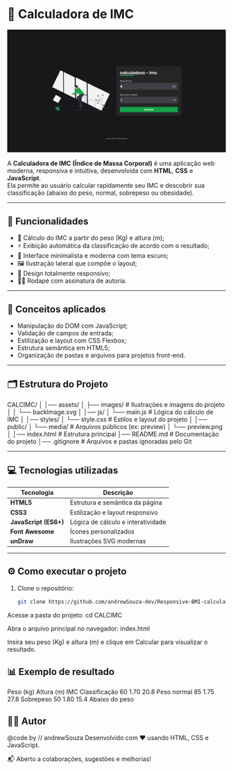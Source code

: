 # 🧮 Calculadora de IMC

[![Preview do Projeto](https://github.com/andrewsouza-dev/Responsive-BMI-Calculator/blob/main/public/media/preview.png?raw=true)](https://andrewsouza-dev.github.io/Responsive-BMI-Calculator/)

A **Calculadora de IMC (Índice de Massa Corporal)** é uma aplicação web moderna, responsiva e intuitiva, desenvolvida com **HTML**, **CSS** e **JavaScript**.  
Ela permite ao usuário calcular rapidamente seu IMC e descobrir sua classificação (abaixo do peso, normal, sobrepeso ou obesidade).

---

## 🚀 Funcionalidades

- 📏 Cálculo do IMC a partir do peso (Kg) e altura (m);
- ⚡ Exibição automática da classificação de acordo com o resultado;
- 🎨 Interface minimalista e moderna com tema escuro;
- 🖼️ Ilustração lateral que compõe o layout;
- 📱 Design totalmente responsivo;
- 👨‍💻 Rodapé com assinatura de autoria.

---

## 🧠 Conceitos aplicados

- Manipulação do DOM com JavaScript;
- Validação de campos de entrada;
- Estilização e layout com CSS Flexbox;
- Estrutura semântica em HTML5;
- Organização de pastas e arquivos para projetos front-end.

---

## 🗂️ Estrutura do Projeto

CALCIMC/
│
│── assets/
│ ├── images/ # Ilustrações e imagens do projeto
│ │ └── backImage.svg
│
│── js/
│ └── main.js # Lógica do cálculo de IMC
│
│── styles/
│ └── style.css # Estilos e layout do projeto
│
│── public/
│ └── media/ # Arquivos públicos (ex: preview)
│ └── preview.png
│
│── index.html # Estrutura principal
│── README.md # Documentação do projeto
│── .gitignore # Arquivos e pastas ignoradas pelo Git

---

## 💻 Tecnologias utilizadas

| Tecnologia | Descrição |
|-------------|------------|
| **HTML5** | Estrutura e semântica da página |
| **CSS3** | Estilização e layout responsivo |
| **JavaScript (ES6+)** | Lógica de cálculo e interatividade |
| **Font Awesome** | Ícones personalizados |
| **unDraw** | Ilustrações SVG modernas |

---

## ⚙️ Como executar o projeto

1. Clone o repositório:
   ```bash
   git clone https://github.com/andrewSouza-dev/Responsive-BMI-calculator.git

Acesse a pasta do projeto:
cd CALCIMC

Abra o arquivo principal no navegador:
index.html

Insira seu peso (Kg) e altura (m) e clique em Calcular para visualizar o resultado.

## 📊 Exemplo de resultado
Peso (kg)	Altura (m)	IMC	Classificação
60	1.70	20.8	Peso normal
85	1.75	27.8	Sobrepeso
50	1.80	15.4	Abaixo do peso

## 👨‍💻 Autor
@code by // andrewSouza
Desenvolvido com ❤️ usando HTML, CSS e JavaScript.

📬 Aberto a colaborações, sugestões e melhorias!
